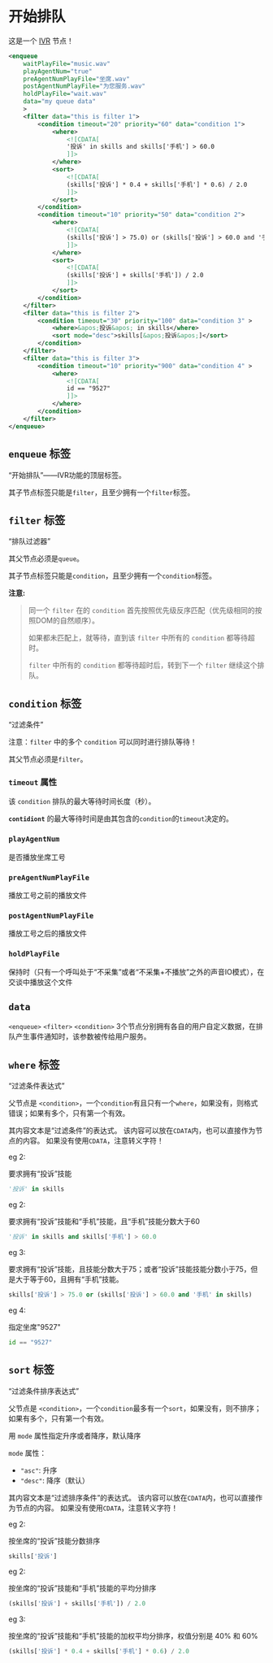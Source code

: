 # 开始排队
<!-- toc -->

这是一个 [IVR](../../ivr/index.md) 节点！

```xml
<enqueue
    waitPlayFile="music.wav"
    playAgentNum="true"
    preAgentNumPlayFile="坐席.wav"
    postAgentNumPlayFile="为您服务.wav"
    holdPlayFile="wait.wav"
    data="my queue data"
    >
    <filter data="this is filter 1">
        <condition timeout="20" priority="60" data="condition 1">
            <where>
                <![CDATA[
                '投诉' in skills and skills['手机'] > 60.0
                ]]>
            </where>
            <sort>
                <![CDATA[
                (skills['投诉'] * 0.4 + skills['手机'] * 0.6) / 2.0
                ]]>
            </sort>
        </condition>
        <condition timeout="10" priority="50" data="condition 2">
            <where>
                <![CDATA[
                (skills['投诉'] > 75.0) or (skills['投诉'] > 60.0 and '手机' in skills)
                ]]>
            </where>
            <sort>
                <![CDATA[
                (skills['投诉'] + skills['手机']) / 2.0
                ]]>
            </sort>
        </condition>
    </filter>
    <filter data="this is filter 2">
        <condition timeout="30" priority="100" data="condition 3" >
            <where>&apos;投诉&apos; in skills</where>
            <sort mode="desc">skills[&apos;投诉&apos;]</sort>
        </condition>
    </filter>
    <filter data="this is filter 3">
        <condition timeout="10" priority="900" data="condition 4" >
            <where>
                <![CDATA[
                id == "9527"
                ]]>
            </where>
        </condition>
    </filter>
</enqueue>
```

## `enqueue` 标签
“开始排队”——IVR功能的顶层标签。

其子节点标签只能是`filter`，且至少拥有一个`filter`标签。

## `filter` 标签
“排队过滤器”

其父节点必须是`queue`。

其子节点标签只能是`condition`，且至少拥有一个`condition`标签。

**注意:**

> 同一个 `filter` 在的 `condition` 首先按照优先级反序匹配（优先级相同的按照DOM的自然顺序）。
> 
> 如果都未匹配上，就等待，直到该 `filter` 中所有的 `condition` 都等待超时。
> 
> `filter` 中所有的 `condition` 都等待超时后，转到下一个 `filter` 继续这个排队。

## `condition` 标签
“过滤条件”

注意：`filter` 中的多个 `condition` 可以同时进行排队等待！

其父节点必须是`filter`。

### `timeout` 属性
该 `condition` 排队的最大等待时间长度（秒）。

**`contidiont`** 的最大等待时间是由其包含的`condition`的`timeout`决定的。

### `playAgentNum`
是否播放坐席工号

### `preAgentNumPlayFile`
播放工号之前的播放文件

### `postAgentNumPlayFile`
播放工号之后的播放文件

### `holdPlayFile`
保持时（只有一个呼叫处于“不采集”或者“不采集+不播放”之外的声音IO模式），在交谈中播放这个文件

## `data`
`<enqueue>` `<filter>` `<condition>` 3个节点分别拥有各自的用户自定义数据，在排队产生事件通知时，该参数被传给用户服务。

## `where` 标签
“过滤条件表达式”

父节点是 `<condition>`，一个`condition`有且只有一个`where`，如果没有，则格式错误；如果有多个，只有第一个有效。

其内容文本是“过滤条件”的表达式。
该内容可以放在`CDATA`内，也可以直接作为节点的内容。
如果没有使用`CDATA`，注意转义字符！

eg 2:

要求拥有“投诉”技能

```python
'投诉' in skills
```

eg 2:

要求拥有“投诉”技能和“手机”技能，且“手机”技能分数大于60

```python
'投诉' in skills and skills['手机'] > 60.0
```

eg 3:

要求拥有“投诉”技能，且技能分数大于75；或者“投诉”技能技能分数小于75，但是大于等于60，且拥有“手机”技能。

```python
skills['投诉'] > 75.0 or (skills['投诉'] > 60.0 and '手机' in skills)
```

eg 4:

指定坐席"9527"

```python
id == "9527"
```

## `sort` 标签
“过滤条件排序表达式”

父节点是 `<condition>`，一个`condition`最多有一个`sort`，如果没有，则不排序；如果有多个，只有第一个有效。

用 `mode` 属性指定升序或者降序，默认降序

`mode` 属性：

- `"asc"`: 升序
- `"desc"`: 降序（默认）

其内容文本是“过滤排序条件”的表达式。
该内容可以放在`CDATA`内，也可以直接作为节点的内容。
如果没有使用`CDATA`，注意转义字符！

eg 2:

按坐席的“投诉”技能分数排序

```python
skills['投诉']
```

eg 2:

按坐席的“投诉”技能和“手机”技能的平均分排序

```python
(skills['投诉'] + skills['手机']) / 2.0
```

eg 3:

按坐席的“投诉”技能和“手机”技能的加权平均分排序，权值分别是 40% 和 60%

```python
(skills['投诉'] * 0.4 + skills['手机'] * 0.6) / 2.0
```
